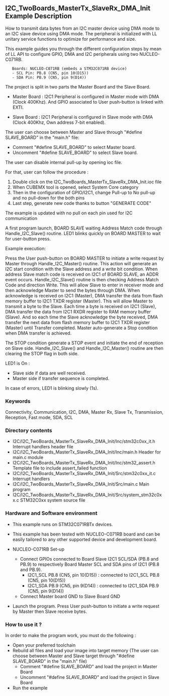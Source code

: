 ## <b>I2C_TwoBoards_MasterTx_SlaveRx_DMA_Init Example Description</b>

How to transmit data bytes from an I2C master device using DMA mode
to an I2C slave device using DMA mode. The peripheral is initialized
with LL unitary service functions to optimize for performance and size.

This example guides you through the different configuration steps by mean of LL API
to configure GPIO, DMA and I2C peripherals using two NUCLEO-C071RB.

       Boards: NUCLEO-C071RB (embeds a STM32C071RB device)
       - SCL Pin: PB.8 (CN5, pin 10(D15))
       - SDA Pin: PB.9 (CN5, pin 9(D14))

The project is split in two parts the Master Board and the Slave Board.

- Master Board :
  I2C1 Peripheral is configured in Master mode with DMA (Clock 400Khz).
  And GPIO associated to User push-button is linked with EXTI.

- Slave Board :
  I2C1 Peripheral is configured in Slave mode with DMA (Clock 400Khz, Own address 7-bit enabled).

The user can choose between Master and Slave through "#define SLAVE_BOARD"
in the "main.h" file:

- Comment "#define SLAVE_BOARD" to select Master board.
- Uncomment "#define SLAVE_BOARD" to select Slave board.

The user can disable internal pull-up by opening ioc file.

For that, user can follow the procedure :

 1. Double click on the I2C_TwoBoards_MasterTx_SlaveRx_DMA_Init.ioc file
 2. When CUBEMX tool is opened, select System Core category
 3. Then in the configuration of GPIO/I2C1, change Pull-up to No pull-up and no pull-down for the both pins
 4. Last step, generate new code thanks to button "GENERATE CODE"
 
The example is updated with no pull on each pin used for I2C communication

A first program launch, BOARD SLAVE waiting Address Match code through Handle_I2C_Slave() routine.
LED1 blinks quickly on BOARD MASTER to wait for user-button press.

Example execution:

Press the User push-button on BOARD MASTER to initiate a write request by Master through Handle_I2C_Master() routine.
This action will generate an I2C start condition with the Slave address and a write bit condition.
When address Slave match code is received on I2C1 of BOARD SLAVE, an ADDR event occurs.
Handle_I2C_Slave() routine is then checking Address Match Code and direction Write.
This will allow Slave to enter in receiver mode and then acknowledge Master to send the bytes through DMA.
When acknowledge is received on I2C1 (Master), DMA transfer the data from flash memory buffer to I2C1 TXDR register (Master).
This will allow Master to transmit a byte to the Slave.
Each time a byte is received on I2C1 (Slave), DMA transfer the data from I2C1 RXDR register to RAM memory buffer (Slave).
And so each time the Slave acknowledge the byte received,
DMA transfer the next data from flash memory buffer to I2C1 TXDR register (Master) until Transfer completed.
Master auto-generate a Stop condition when DMA transfer is achieved.

The STOP condition generate a STOP event and initiate the end of reception on Slave side.
Handle_I2C_Slave() and Handle_I2C_Master() routine are then clearing the STOP flag in both side.

LED1 is On :

- Slave side if data are well received.
- Master side if transfer sequence is completed.

In case of errors, LED1 is blinking slowly (1s).

### <b>Keywords</b>

Connectivity, Communication, I2C, DMA, Master Rx, Slave Tx, Transmission, Reception, Fast mode, SDA, SCL


### <b>Directory contents</b>

  - I2C/I2C_TwoBoards_MasterTx_SlaveRx_DMA_Init/Inc/stm32c0xx_it.h          Interrupt handlers header file
  - I2C/I2C_TwoBoards_MasterTx_SlaveRx_DMA_Init/Inc/main.h                  Header for main.c module
  - I2C/I2C_TwoBoards_MasterTx_SlaveRx_DMA_Init/Inc/stm32_assert.h          Template file to include assert_failed function
  - I2C/I2C_TwoBoards_MasterTx_SlaveRx_DMA_Init/Src/stm32c0xx_it.c          Interrupt handlers
  - I2C/I2C_TwoBoards_MasterTx_SlaveRx_DMA_Init/Src/main.c                  Main program
  - I2C/I2C_TwoBoards_MasterTx_SlaveRx_DMA_Init/Src/system_stm32c0xx.c      STM32C0xx system source file

### <b>Hardware and Software environment</b>

  - This example runs on STM32C071RBTx devices.

  - This example has been tested with NUCLEO-C071RB board and can be
    easily tailored to any other supported device and development board.

  - NUCLEO-C071RB Set-up
    - Connect GPIOs connected to Board Slave I2C1 SCL/SDA (PB.8 and PB.9)
    to respectively Board Master SCL and SDA pins of I2C1 (PB.8 and PB.9).
      - I2C1_SCL  PB.8 (CN5, pin 10(D15)) : connected to I2C1_SCL PB.8 (CN5, pin 10(D15))
      - I2C1_SDA  PB.9 (CN5, pin 9(D14)) : connected to I2C1_SDA PB.9 (CN5, pin 9(D14))
    - Connect Master board GND to Slave Board GND

  - Launch the program. Press User push-button to initiate a write request by Master
      then Slave receive bytes.

### <b>How to use it ?</b>

In order to make the program work, you must do the following :

 - Open your preferred toolchain
 - Rebuild all files and load your image into target memory (The user can choose between Master
   and Slave target through "#define SLAVE_BOARD" in the "main.h" file)
    - Comment "#define SLAVE_BOARD" and load the project in Master Board
    - Uncomment "#define SLAVE_BOARD" and load the project in Slave Board
 - Run the example

